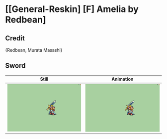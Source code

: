 # [\[General-Reskin\] \[F\] Amelia by Redbean]

## Credit

{Redbean, Murata Masashi}
	
## Sword

| Still | Animation |
| :---: | :-------: |
| ![Sword still](./Sword_000.png) | ![Sword animation](./Sword.gif) |
